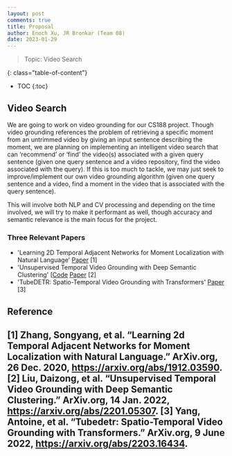 ```yaml
---
layout: post
comments: true
title: Proposal
author: Enoch Xu, JR Bronkar (Team 08)
date: 2023-01-29
---
```



> Topic: Video Search

<!--more-->
{: class="table-of-content"}
* TOC
{:toc}

## Video Search
We are going to work on video grounding for our CS188 project. Though video grounding references the problem of retrieving a specific moment from an untrimmed video by giving an input sentence describing the moment, we are planning on implementing an intelligent video search that can ‘recommend’ or ‘find’ the video(s) associated with a given query sentence (given one query sentence and a video repository, find the video associated with the query). If this is too much to tackle, we may just seek to improve/implement our own video grounding algorithm (given one query sentence and a video, find a moment in the video that is associated with the query sentence).

This will involve both NLP and CV processing and depending on the time involved, we will try to make it performant as well, though accuracy and semantic relevance is the main focus for the project.


### Three Relevant Papers
- 'Learning 2D Temporal Adjacent Networks for Moment Localization with Natural Language' [Paper](https://arxiv.org/abs/1912.03590) [1]
- 'Unsupervised Temporal Video Grounding with Deep Semantic Clustering' [[Code](https://github.com/hasibzunair/adversarial-lesions) [Paper](https://arxiv.org/abs/2201.05307) [2]
- 'TubeDETR: Spatio-Temporal Video Grounding with Transformers' [Paper](https://arxiv.org/abs/2203.16434) [3]

## Reference
[1] Zhang, Songyang, et al. “Learning 2d Temporal Adjacent Networks for Moment Localization with Natural Language.” ArXiv.org, 26 Dec. 2020, https://arxiv.org/abs/1912.03590. 
[2] Liu, Daizong, et al. “Unsupervised Temporal Video Grounding with Deep Semantic Clustering.” ArXiv.org, 14 Jan. 2022, https://arxiv.org/abs/2201.05307.
[3] Yang, Antoine, et al. “Tubedetr: Spatio-Temporal Video Grounding with Transformers.” ArXiv.org, 9 June 2022, https://arxiv.org/abs/2203.16434.
---